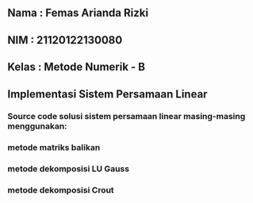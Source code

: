 ## Nama   : Femas Arianda Rizki
## NIM    : 21120122130080
## Kelas  : Metode Numerik - B

## Implementasi Sistem Persamaan Linear
### Source code solusi sistem persamaan linear masing-masing menggunakan:
### metode matriks balikan
### metode dekomposisi LU Gauss
### metode dekomposisi Crout
